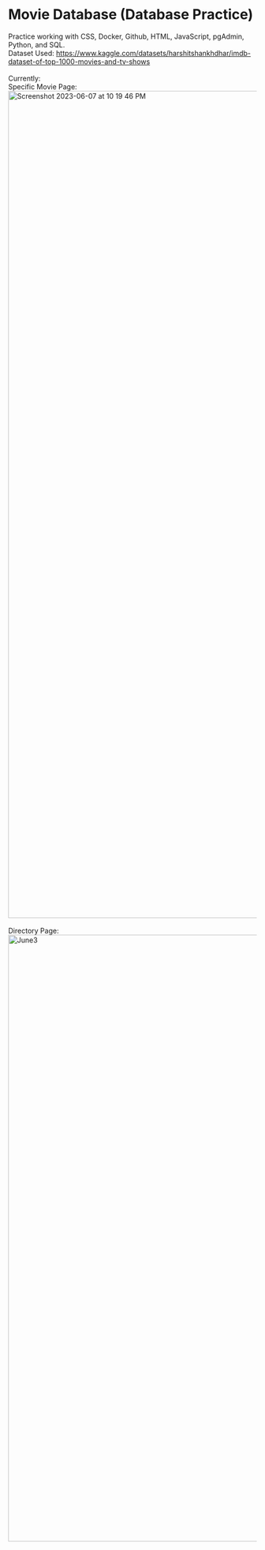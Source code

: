# Movie Database (Database Practice)
Practice working with CSS, Docker, Github, HTML, JavaScript, pgAdmin, Python, and SQL. 
<br>Dataset Used: https://www.kaggle.com/datasets/harshitshankhdhar/imdb-dataset-of-top-1000-movies-and-tv-shows 
<br>
<br> Currently:
<br>
Specific Movie Page:
<img width="1677" alt="Screenshot 2023-06-07 at 10 19 46 PM" src="https://github.com/orangepulpsucks/MovieDatabasePrac/assets/42681894/2c939406-7a2e-48dc-986a-7c6e9a0956d8">
<br>
<br>
Directory Page:
<img width="1230" alt="June3" src="https://github.com/orangepulpsucks/MovieDatabasePrac/assets/42681894/f113a78f-a1a6-4116-b764-fa725d77e1cf">
